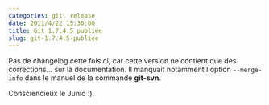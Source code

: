 ```yaml
---
categories: git, release
date: 2011/4/22 15:30:00
title: Git 1.7.4.5 publiée
slug: git-1.7.4.5-publiee
---
```


Pas de changelog cette fois ci, car cette version ne contient que des corrections... sur la documentation. Il manquait notamment l'option `--merge-info` dans le manuel de la commande **git-svn**.

Consciencieux le Junio :).
